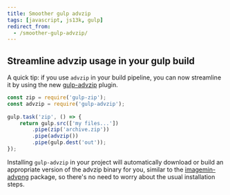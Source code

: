 ```yaml
---
title: Smoother gulp advzip
tags: [javascript, js13k, gulp]
redirect_from:
  - /smoother-gulp-advzip/
---
```


## Streamline advzip usage in your gulp build

A quick tip: if you use `advzip` in your build pipeline, you can now streamline it by using the
new [gulp-advzip](https://www.npmjs.com/package/gulp-advzip) plugin.

```javascript
const zip = require('gulp-zip');
const advzip = require('gulp-advzip');
 
gulp.task('zip', () => {
    return gulp.src(['my files...'])
        .pipe(zip('archive.zip'))
        .pipe(advzip())
        .pipe(gulp.dest('out'));
});
```

Installing `gulp-advzip` in your project will automatically download or build an appropriate version
of the advzip binary for you, similar to the [imagemin-advpng](https://www.npmjs.com/package/imagemin-advpng)
package, so there's no need to worry about the usual installation steps.
